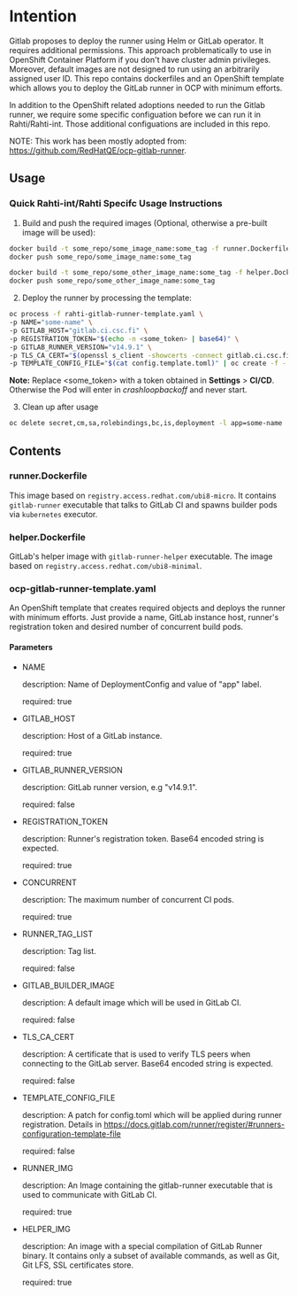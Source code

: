 # Intention

Gitlab proposes to deploy the runner using Helm or GitLab operator. It requires additional
permissions. This approach problematically to use in OpenShift Container Platform if you don't have
cluster admin privileges. Moreover, default images are not designed to run using an arbitrarily
assigned user ID. This repo contains dockerfiles and an OpenShift template which allows you to
deploy the GitLab runner in OCP with minimum efforts.

In addition to the OpenShift related adoptions needed to run the Gitlab runner, we require some specific configuation before we can run it in Rahti/Rahti-int. Those additional configuations are included in this repo.

NOTE: This work has been mostly adopted from: https://github.com/RedHatQE/ocp-gitlab-runner.

## Usage

### Quick Rahti-int/Rahti Specifc Usage Instructions
1. Build and push the required images (Optional, otherwise a pre-built image will be used):
 ```sh
 docker build -t some_repo/some_image_name:some_tag -f runner.Dockerfile .
 docker push some_repo/some_image_name:some_tag

 docker build -t some_repo/some_other_image_name:some_tag -f helper.Dockerfile .
 docker push some_repo/some_other_image_name:some_tag
```

2. Deploy the runner by processing the template:
```sh
oc process -f rahti-gitlab-runner-template.yaml \
-p NAME="some-name" \
-p GITLAB_HOST="gitlab.ci.csc.fi" \
-p REGISTRATION_TOKEN="$(echo -n <some_token> | base64)" \
-p GITLAB_RUNNER_VERSION="v14.9.1" \
-p TLS_CA_CERT="$(openssl s_client -showcerts -connect gitlab.ci.csc.fi:443 -servername gitlab.ci.csc.fi < /dev/null 2>/dev/null | openssl x509 -outform PEM | base64)" \
-p TEMPLATE_CONFIG_FILE="$(cat config.template.toml)" | oc create -f -
```

**Note:** Replace <some_token> with a token obtained in **Settings** > **CI/CD**. Otherwise the Pod will enter in _crashloopbackoff_ and never start.

3. Clean up after usage
```sh
oc delete secret,cm,sa,rolebindings,bc,is,deployment -l app=some-name
```

## Contents

### runner.Dockerfile

This image based on `registry.access.redhat.com/ubi8-micro`. It contains `gitlab-runner`
executable that talks to GitLab CI and spawns builder pods via `kubernetes` executor.

### helper.Dockerfile

GitLab's helper image with `gitlab-runner-helper` executable. The image based on
`registry.access.redhat.com/ubi8-minimal`.

### ocp-gitlab-runner-template.yaml

An OpenShift template that creates required objects and deploys the runner with minimum efforts.
Just provide a name, GitLab instance host, runner's registration token and desired number of
concurrent build pods.

#### Parameters

* NAME

    description: Name of DeploymentConfig and value of "app" label.

    required: true

* GITLAB_HOST

    description: Host of a GitLab instance.

    required: true

* GITLAB_RUNNER_VERSION

    description: GitLab runner version, e.g "v14.9.1".

    required: false

* REGISTRATION_TOKEN

    description: Runner's registration token. Base64 encoded string is expected.

    required: true

* CONCURRENT

    description: The maximum number of concurrent CI pods.

    required: true

* RUNNER_TAG_LIST

    description: Tag list.

    required: false

* GITLAB_BUILDER_IMAGE

    description: A default image which will be used in GitLab CI.

    required: false

* TLS_CA_CERT

    description: A certificate that is used to verify TLS peers when connecting to the GitLab
    server. Base64 encoded string is expected.

    required: false

* TEMPLATE_CONFIG_FILE

    description: A patch for config.toml which will be applied during runner registration. Details
    in <https://docs.gitlab.com/runner/register/#runners-configuration-template-file>

    required: false

* RUNNER_IMG

    description: An Image containing the gitlab-runner executable that is used to communicate with GitLab CI.

    required: true

* HELPER_IMG

    description: An image with a special compilation of GitLab Runner binary. It contains only a subset of available commands, as well as Git, Git LFS, SSL certificates store.

    required: true
